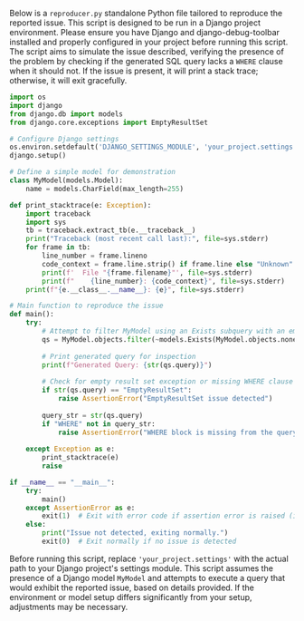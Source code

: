 Below is a `reproducer.py` standalone Python file tailored to reproduce the reported issue. This script is designed to be run in a Django project environment. Please ensure you have Django and django-debug-toolbar installed and properly configured in your project before running this script. The script aims to simulate the issue described, verifying the presence of the problem by checking if the generated SQL query lacks a `WHERE` clause when it should not. If the issue is present, it will print a stack trace; otherwise, it will exit gracefully.

```python
import os
import django
from django.db import models
from django.core.exceptions import EmptyResultSet

# Configure Django settings
os.environ.setdefault('DJANGO_SETTINGS_MODULE', 'your_project.settings')
django.setup()

# Define a simple model for demonstration
class MyModel(models.Model):
    name = models.CharField(max_length=255)

def print_stacktrace(e: Exception):
    import traceback
    import sys
    tb = traceback.extract_tb(e.__traceback__)
    print("Traceback (most recent call last):", file=sys.stderr)
    for frame in tb:
        line_number = frame.lineno
        code_context = frame.line.strip() if frame.line else "Unknown"
        print(f'  File "{frame.filename}"', file=sys.stderr)
        print(f"    {line_number}: {code_context}", file=sys.stderr)
    print(f"{e.__class__.__name__}: {e}", file=sys.stderr)

# Main function to reproduce the issue
def main():
    try:
        # Attempt to filter MyModel using an Exists subquery with an empty queryset
        qs = MyModel.objects.filter(~models.Exists(MyModel.objects.none()), name='test')
        
        # Print generated query for inspection
        print(f"Generated Query: {str(qs.query)}")
        
        # Check for empty result set exception or missing WHERE clause as per issue description
        if str(qs.query) == "EmptyResultSet":
            raise AssertionError("EmptyResultSet issue detected")
        
        query_str = str(qs.query)
        if "WHERE" not in query_str:
            raise AssertionError("WHERE block is missing from the query")
    
    except Exception as e:
        print_stacktrace(e)
        raise

if __name__ == "__main__":
    try:
        main()
    except AssertionError as e:
        exit(1)  # Exit with error code if assertion error is raised (issue is present)
    else:
        print("Issue not detected, exiting normally.")
        exit(0)  # Exit normally if no issue is detected
```

Before running this script, replace `'your_project.settings'` with the actual path to your Django project's settings module. This script assumes the presence of a Django model `MyModel` and attempts to execute a query that would exhibit the reported issue, based on details provided. If the environment or model setup differs significantly from your setup, adjustments may be necessary.